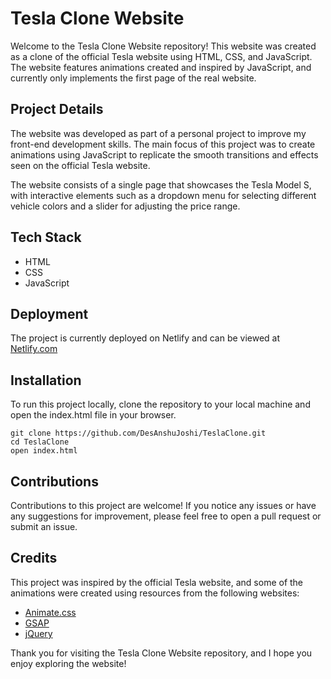 
# Tesla Clone Website

Welcome to the Tesla Clone Website repository! This website was created as a clone of the official Tesla website using HTML, CSS, and JavaScript. The website features animations created and inspired by JavaScript, and currently only implements the first page of the real website.




## Project Details

The website was developed as part of a personal project to improve my front-end development skills. The main focus of this project was to create animations using JavaScript to replicate the smooth transitions and effects seen on the official Tesla website.

The website consists of a single page that showcases the Tesla Model S, with interactive elements such as a dropdown menu for selecting different vehicle colors and a slider for adjusting the price range.
## Tech Stack

* HTML
* CSS
* JavaScript


## Deployment

The project is currently deployed on Netlify and can be viewed at [Netlify.com](https://tesla-duplicate.netlify.app)

## Installation

To run this project locally, clone the repository to your local machine and open the index.html file in your browser.

```
git clone https://github.com/DesAnshuJoshi/TeslaClone.git
cd TeslaClone
open index.html
```
## Contributions

Contributions to this project are welcome! If you notice any issues or have any suggestions for improvement, please feel free to open a pull request or submit an issue.
## Credits

This project was inspired by the official Tesla website, and some of the animations were created using resources from the following websites:

* [Animate.css](https://animate.style/)
* [GSAP](https://greensock.com/gsap/)
* [jQuery](https://jquery.com/)

Thank you for visiting the Tesla Clone Website repository, and I hope you enjoy exploring the website!
